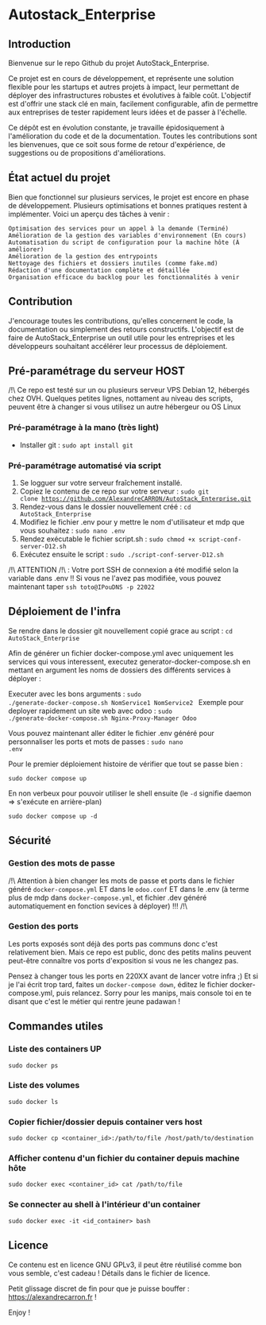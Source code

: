 # Autostack_Enterprise

## Introduction

Bienvenue sur le repo Github du projet AutoStack_Enterprise. 

Ce projet est en cours de développement, et représente une solution flexible pour les startups et autres projets à impact, leur permettant de déployer des infrastructures robustes et évolutives à faible coût. L'objectif est d'offrir une stack clé en main, facilement configurable, afin de permettre aux entreprises de tester rapidement leurs idées et de passer à l'échelle.

Ce dépôt est en évolution constante, je travaille épidosiquement à l'amélioration du code et de la documentation. Toutes les contributions sont les bienvenues, que ce soit sous forme de retour d'expérience, de suggestions ou de propositions d'améliorations.

## État actuel du projet

Bien que fonctionnel sur plusieurs services, le projet est encore en phase de développement. Plusieurs optimisations et bonnes pratiques restent à implémenter. 
Voici un aperçu des tâches à venir :

    Optimisation des services pour un appel à la demande (Terminé)
    Amélioration de la gestion des variables d'environnement (En cours)
    Automatisation du script de configuration pour la machine hôte (À améliorer)
    Amélioration de la gestion des entrypoints
    Nettoyage des fichiers et dossiers inutiles (comme fake.md)
    Rédaction d'une documentation complète et détaillée
    Organisation efficace du backlog pour les fonctionnalités à venir

## Contribution

J'encourage toutes les contributions, qu'elles concernent le code, la documentation ou simplement des retours constructifs. L'objectif est de faire de AutoStack_Enterprise un outil utile pour les entreprises et les développeurs souhaitant accélérer leur processus de déploiement.

## Pré-paramétrage du serveur HOST

/!\ Ce repo est testé sur un ou plusieurs serveur VPS Debian 12, hébergés chez OVH. Quelques petites lignes, nottament au niveau des scripts, peuvent être à changer si vous utilisez un autre hébergeur ou OS Linux

### Pré-paramétrage à la mano (très light)

- Installer git : `sudo apt install git`

### Pré-paramétrage automatisé via script

1. Se logguer sur votre serveur fraîchement installé.
2. Copiez le contenu de ce repo sur votre serveur : <code>sudo git clone https://github.com/AlexandreCARRON/AutoStack_Enterprise.git</code>
3. Rendez-vous dans le dossier nouvellement créé : <code>cd AutoStack_Enterprise</code>
4. Modifiez le fichier .env pour y mettre le nom d'utilisateur et mdp que vous souhaitez : <code>sudo nano .env</code>
5. Rendez exécutable le fichier script.sh : `sudo chmod +x script-conf-server-D12.sh`
6. Exécutez ensuite le script : `sudo ./script-conf-server-D12.sh`

  /!\ ATTENTION /!\ : Votre port SSH de connexion a été modifié selon la variable dans .env !! Si vous ne l'avez pas modifiée, vous pouvez maintenant taper <code>ssh toto@IPouDNS -p 22022</code>

## Déploiement de l'infra

Se rendre dans le dossier git nouvellement copié grace au script : `cd AutoStack_Enterprise`

Afin de générer un fichier docker-compose.yml avec uniquement les services qui vous interessent, executez generator-docker-compose.sh en mettant en argument les noms de dossiers des différents services à déployer : 

Executer avec les bons arguments : <code>sudo ./generate-docker-compose.sh NomService1 NomService2 </code>
Exemple pour deployer rapidement un site web avec odoo : <code>sudo ./generate-docker-compose.sh Nginx-Proxy-Manager Odoo</code>

Vous pouvez maintenant aller éditer le fichier .env généré pour personnaliser les ports et mots de passes : <code>sudo nano .env</code>

Pour le premier déploiement histoire de vérifier que tout se passe bien : 

`sudo docker compose up`

En non verbeux pour pouvoir utiliser le shell ensuite (le `-d` signifie daemon => s'exécute en arrière-plan)

`sudo docker compose up -d`

## Sécurité

### Gestion des mots de passe

/!\ Attention à bien changer les mots de passe et ports dans le fichier généré `docker-compose.yml` ET dans le `odoo.conf` ET dans le .env (à terme plus de mdp dans `docker-compose.yml`, et fichier .dev généré automatiquement en fonction sevices à déployer) !!! /!\

### Gestion des ports

Les ports exposés sont déjà des ports pas communs donc c'est relativement bien. 
Mais ce repo est public, donc des petits malins peuvent peut-être connaître vos ports d'exposition si vous ne les changez pas. 

Pensez à changer tous les ports en 220XX avant de lancer votre infra ;) Et si je l'ai écrit trop tard, faites un `docker-compose down`, éditez le fichier docker-compose.yml, puis relancez. Sorry pour les manips, mais console toi en te disant que c'est le métier qui rentre jeune padawan !

## Commandes utiles

### Liste des containers UP
`sudo docker ps`

### Liste des volumes
`sudo docker ls`

### Copier fichier/dossier depuis container vers host
`sudo docker cp <container_id>:/path/to/file /host/path/to/destination`

### Afficher contenu d'un fichier du container depuis machine hôte
`sudo docker exec <container_id> cat /path/to/file`

### Se connecter au shell à l'intérieur d'un container
`sudo docker exec -it <id_container> bash`

## Licence

Ce contenu est en licence GNU GPLv3, il peut être réutilisé comme bon vous semble, c'est cadeau ! Détails dans le fichier de licence.

Petit glissage discret de fin pour que je puisse bouffer :  https://alexandrecarron.fr ! 

Enjoy !
